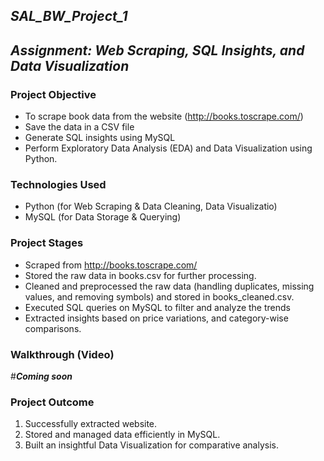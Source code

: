 ## ***SAL_BW_Project_1*** 
## ***Assignment: Web Scraping, SQL Insights, and Data Visualization***  


### **Project Objective** 
* To scrape book data from the website (http://books.toscrape.com/)
* Save the data in a CSV file
* Generate SQL insights using MySQL
* Perform Exploratory Data Analysis (EDA) and Data Visualization using Python.

 ### **Technologies Used**
* Python (for Web Scraping & Data Cleaning, Data Visualizatio)
* MySQL (for Data Storage & Querying)



### **Project Stages**

* Scraped from http://books.toscrape.com/ 
* Stored the raw data in books.csv for further processing.
* Cleaned and preprocessed the raw data (handling duplicates, missing values, and removing symbols) and stored in books_cleaned.csv.
* Executed SQL queries on MySQL to filter and analyze the trends
* Extracted insights based on price variations, and category-wise comparisons.

### **Walkthrough (Video)**
#***Coming soon***
   

  
### **Project Outcome**
1. Successfully extracted website.
2. Stored and managed data efficiently in MySQL.
3. Built an insightful Data Visualization for comparative analysis.

